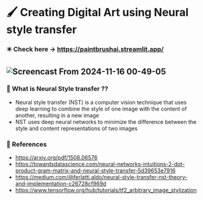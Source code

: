 # 🖌️ Creating Digital Art using Neural style transfer
### ✴️ Check here -> https://paintbrushai.streamlit.app/  
![Screencast From 2024-11-16 00-49-05](https://github.com/user-attachments/assets/6f81b062-4472-488b-bedf-5d51502f0d5c)  
---

### 🤷 What is Neural Style transfer ??  
* Neural style transfer (NST) is a computer vision technique that uses deep learning to combine the style of one image with the content of another, resulting in a new image
*  NST uses deep neural networks to minimize the difference between the style and content representations of two images

### 🔗 References
* https://arxiv.org/pdf/1508.06576  
* https://towardsdatascience.com/neural-networks-intuitions-2-dot-product-gram-matrix-and-neural-style-transfer-5d39653e7916  
* https://medium.com/@ferlatti.aldo/neural-style-transfer-nst-theory-and-implementation-c26728cf969d  
* https://www.tensorflow.org/hub/tutorials/tf2_arbitrary_image_stylization
